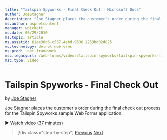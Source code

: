 ```yaml
---
title: "Tailspin Spyworks - Final Check Out | Microsoft Docs"
author: JoeStagner
description: "Joe Stagner places the customer's order during the final check out process for the Tailspin Spyworks sample Web Forms application."
ms.author: aspnetcontent
manager: wpickett
ms.date: 06/29/2010
ms.topic: article
ms.assetid: 61ee30d6-c557-4ebd-9538-1253bd02d825
ms.technology: dotnet-webforms
ms.prod: .net-framework
msc.legacyurl: /web-forms/videos/tailspin-spyworks/tailspin-spyworks-final-check-out
msc.type: video
---
```

Tailspin Spyworks - Final Check Out
====================
by [Joe Stagner](https://github.com/JoeStagner)

Joe Stagner places the customer's order during the final check out process for the Tailspin Spyworks sample Web Forms application.

[&#9654; Watch video (37 minutes)](https://channel9.msdn.com/Blogs/ASP-NET-Site-Videos/tailspin-spyworks-final-check-out)

>[!div class="step-by-step"]
[Previous](tailspin-spyworks-migrate-the-shopping-cart.md)
[Next](tailspin-spyworks-adding-user-product-reviews.md)